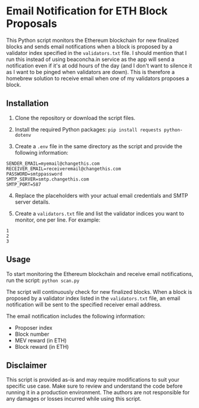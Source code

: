 # Email Notification for ETH Block Proposals

This Python script monitors the Ethereum blockchain for new finalized blocks and sends email notifications when a block is proposed by a validator index specified in the `validators.txt` file. I should mention that I run this instead of using beaconcha.in service as the app will send a notification even if it's at odd hours of the day (and I don't want to silence it as I want to be pinged when validators are down). This is therefore a homebrew solution to receive email when one of my validators proposes a block.

## Installation

1. Clone the repository or download the script files.

2. Install the required Python packages:
`pip install requests python-dotenv`

3. Create a `.env` file in the same directory as the script and provide the following information:
```
SENDER_EMAIL=myemail@changethis.com
RECEIVER_EMAIL=receiveremail@changethis.com
PASSWORD=smtppassword
SMTP_SERVER=smtp.changethis.com
SMTP_PORT=587
```

4. Replace the placeholders with your actual email credentials and SMTP server details.

5. Create a `validators.txt` file and list the validator indices you want to monitor, one per line. For example:
```
1
2
3
```


## Usage

To start monitoring the Ethereum blockchain and receive email notifications, run the script:
`python scan.py`

The script will continuously check for new finalized blocks. When a block is proposed by a validator index listed in the `validators.txt` file, an email notification will be sent to the specified receiver email address.

The email notification includes the following information:
- Proposer index
- Block number
- MEV reward (in ETH)
- Block reward (in ETH)

## Disclaimer

This script is provided as-is and may require modifications to suit your specific use case. Make sure to review and understand the code before running it in a production environment. The authors are not responsible for any damages or losses incurred while using this script.
